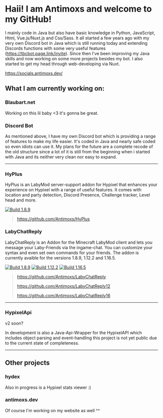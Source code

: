 
# **Haii! I am Antimoxs and welcome to my GitHub!**
I mainly code in Java but also have basic knowledge in Python, JavaScript, Html, Vue.js/Nuxt.js and Css/Sass. It all started a few years ago with my very own Discord bot in Java which is still running today and extending Discords functions with some very useful features (https://tbcbot.page.link/invite). Since then I've been improving my Java skills and now working on some more projects besides my bot. I also started to get my head through web-developing via Nuxt.

https://socials.antimoxs.dev/

## What I am currently working on:

### Blaubart.net
Working on this lil baby <3 it's gonna be great.

### Discord Bot
As mentioned above, I have my own Discord bot which is providing a range of features to make my life easier. It's coded in Java and nearly safe coded so even idiots can use it. My plans for the future are a complete recode of the old structure since a lot of it is still from the beginning when i started with Java and its neither very clean nor easy to expand.

***

### HyPlus
HyPlus is an LabyMod server-support addon for Hypixel that enhances your experience on Hypixel with a range of useful features. It comes with location and party detection, Discord Presence, Challenge tracker, Level head and more.

[![Build 1.8.9](https://github.com/Antimoxs/HyPlus/actions/workflows/gradle.yml/badge.svg?branch=master)](https://github.com/Antimoxs/HyPlus/actions/workflows/gradle.yml)

> https://github.com/Antimoxs/HyPlus

### LabyChatReply
LabyChatReply is an Addon for the Minecraft LabyMod client and lets you message your Laby-Friends via the ingame-chat. You can customize your syntax and even set own commands for your friends. The addon is currently avaible for the versions 1.8.9, 1.12.2 and 1.16.5. 

[![Build 1.8.9](https://github.com/Antimoxs/LabyChatReply/actions/workflows/release.yml/badge.svg?branch=master)](https://github.com/Antimoxs/LabyChatReply/actions/workflows/release.yml) 
[![Build 1.12.2](https://github.com/Antimoxs/LabyChatReply12/actions/workflows/release.yml/badge.svg?branch=master)](https://github.com/Antimoxs/LabyChatReply12/actions/workflows/release.yml) 
[![Build 1.16.5](https://github.com/Antimoxs/LabyChatReply16/actions/workflows/gradle.yml/badge.svg)](https://github.com/Antimoxs/LabyChatReply16/actions/workflows/gradle.yml)

> https://github.com/Antimoxs/LabyChatReply 
> 
> https://github.com/Antimoxs/LabyChatReply12 
> 
> https://github.com/Antimoxs/LabyChatReply16 

***

### HypixelApi

v2 soon?

In development is also a Java-Api-Wrapper for the HypixelAPI which includes object parsing and event-handling this project is not yet public due to the current state of completeness.

***

## Other projects

### hydex
Also in progress is a Hypixel stats viewer :)

### antimoxs.dev
Of course I'm working on my website as well ^^

<!--
**Antimoxs/Antimoxs** is a ✨ _special_ ✨ repository because its `README.md` (this file) appears on your GitHub profile.

Here are some ideas to get you started:

- 🔭 I’m currently working on ...
- 🌱 I’m currently learning ...
- 👯 I’m looking to collaborate on ...
- 🤔 I’m looking for help with ...
- 💬 Ask me about ...
- 📫 How to reach me: ...
- 😄 Pronouns: ...
- ⚡ Fun fact: ...
-->

